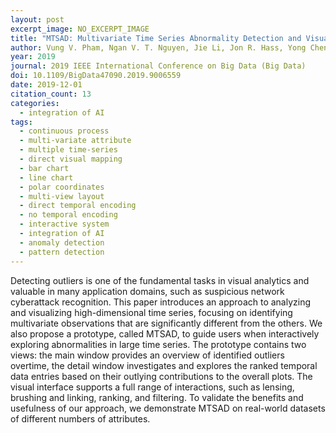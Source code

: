 ```yaml
---
layout: post
excerpt_image: NO_EXCERPT_IMAGE
title: "MTSAD: Multivariate Time Series Abnormality Detection and Visualization"
author: Vung V. Pham, Ngan V. T. Nguyen, Jie Li, Jon R. Hass, Yong Chen & Tommy Dang
year: 2019
journal: 2019 IEEE International Conference on Big Data (Big Data)
doi: 10.1109/BigData47090.2019.9006559
date: 2019-12-01
citation_count: 13
categories:
  - integration of AI
tags:
  - continuous process
  - multi-variate attribute
  - multiple time-series
  - direct visual mapping
  - bar chart
  - line chart
  - polar coordinates
  - multi-view layout
  - direct temporal encoding
  - no temporal encoding
  - interactive system
  - integration of AI
  - anomaly detection
  - pattern detection
---
```

Detecting outliers is one of the fundamental tasks in visual analytics and valuable in many application domains, such as suspicious network cyberattack recognition. This paper introduces an approach to analyzing and visualizing high-dimensional time series, focusing on identifying multivariate observations that are significantly different from the others. We also propose a prototype, called MTSAD, to guide users when interactively exploring abnormalities in large time series. The prototype contains two views: the main window provides an overview of identified outliers overtime, the detail window investigates and explores the ranked temporal data entries based on their outlying contributions to the overall plots. The visual interface supports a full range of interactions, such as lensing, brushing and linking, ranking, and filtering. To validate the benefits and usefulness of our approach, we demonstrate MTSAD on real-world datasets of different numbers of attributes.
